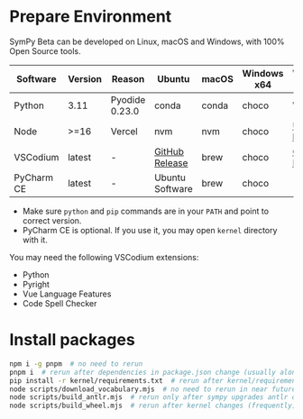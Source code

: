 # Prepare Environment
SymPy Beta can be developed on Linux, macOS and Windows, with 100% Open Source tools.

Software|Version|Reason|Ubuntu|macOS|Windows x64|Windows arm64
-|-|-|-|-|-|-
Python|3.11|Pyodide 0.23.0|conda|conda|choco|WSL
Node|>=16|Vercel|nvm|nvm|choco|[Unofficial build](https://unofficial-builds.nodejs.org/download/release/v17.5.0/)
VSCodium|latest|-|[GitHub Release](https://github.com/VSCodium/vscodium/releases)|brew|choco|[GitHub Release](https://github.com/VSCodium/vscodium/releases)
PyCharm CE|latest|-|Ubuntu Software|brew|choco|-

* Make sure `python` and `pip` commands are in your `PATH` and point to correct version.
* PyCharm CE is optional. If you use it, you may open `kernel` directory with it.

You may need the following VSCodium extensions:
- Python
- Pyright
- Vue Language Features
- Code Spell Checker

# Install packages
```sh
npm i -g pnpm  # no need to rerun
pnpm i  # rerun after dependencies in package.json change (usually along with minor version bumping)
pip install -r kernel/requirements.txt  # rerun after kernel/requirements.txt changes
node scripts/download_vocabulary.mjs  # no need to rerun in near future
node scripts/build_antlr.mjs  # rerun only after sympy upgrades antlr dependency
node scripts/build_wheel.mjs  # rerun after kernel changes (frequently)
```
